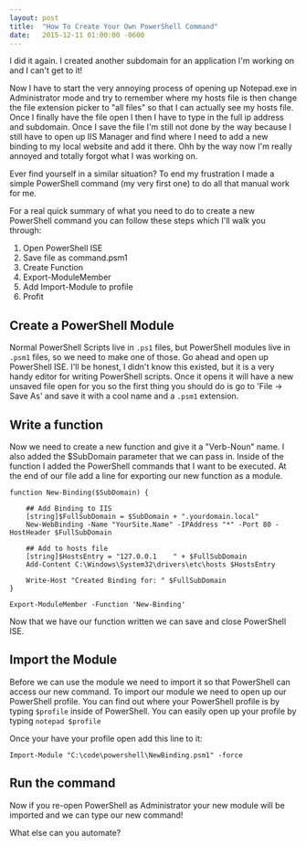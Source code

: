 ```yaml
---
layout: post
title:  "How To Create Your Own PowerShell Command"
date:   2015-12-11 01:00:00 -0600
---
```


I did it again. I created another subdomain for an application I'm working on and I can't get to it!

Now I have to start the very annoying process of opening up Notepad.exe in Administrator mode and try to remember where my hosts file is then change the file extension picker to "all files" so that I can actually see my hosts file. Once I finally have the file open I then I have to type in the full ip address and subdomain. Once I save the file I'm still not done by the way because I still have to open up IIS Manager and find where I need to add a new binding to my local website and add it there. Ohh by the way now I'm really annoyed and totally forgot what I was working on.

Ever find yourself in a similar situation? To end my frustration I made a simple PowerShell command (my very first one) to do all that manual work for me.

For a real quick summary of what you need to do to create a new PowerShell command you can follow these steps which I'll walk you through:

1. Open PowerShell ISE
2. Save file as command.psm1
3. Create Function
4. Export-ModuleMember
5. Add Import-Module to profile
6. Profit

## Create a PowerShell Module

Normal PowerShell Scripts live in `.ps1` files, but PowerShell modules live in `.psm1` files, so we need to make one of those. Go ahead and open up PowerShell ISE. I'll be honest, I didn't know this existed, but it is a very handy editor for writing PowerShell scripts. Once it opens it will have a new unsaved file open for you so the first thing you should do is go to 'File -> Save As' and save it with a cool name and a `.psm1` extension.

## Write a function

Now we need to create a new function and give it a "Verb-Noun" name. I also added the $SubDomain parameter that we can pass in. Inside of the function I added the PowerShell commands that I want to be executed. At the end of our file add a line for exporting our new function as a module.

```
function New-Binding($SubDomain) {

    ## Add Binding to IIS
    [string]$FullSubDomain = $SubDomain + ".yourdomain.local"
    New-WebBinding -Name "YourSite.Name" -IPAddress "*" -Port 80 -HostHeader $FullSubDomain

    ## Add to hosts file
    [string]$HostsEntry = "127.0.0.1    " + $FullSubDomain
    Add-Content C:\Windows\System32\drivers\etc\hosts $HostsEntry

    Write-Host "Created Binding for: " $FullSubDomain
}

Export-ModuleMember -Function 'New-Binding'
```

Now that we have our function written we can save and close PowerShell ISE.

## Import the Module

Before we can use the module we need to import it so that PowerShell can access our new command. To import our module we need to open up our PowerShell profile. You can find out where your PowerShell profile is by typing `$profile` inside of PowerShell. You can easily open up your profile by typing `notepad $profile`

Once your have your profile open add this line to it:

```
Import-Module "C:\code\powershell\NewBinding.psm1" -force
```

## Run the command

Now if you re-open PowerShell as Administrator your new module will be imported and we can type our new command!

What else can you automate?
